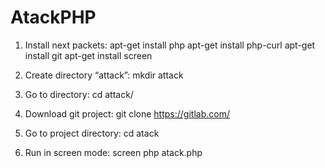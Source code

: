 # AtackPHP

1. Install next packets:
     apt-get install php
     apt-get install php-curl
     apt-get install git
     apt-get install screen

2. Create directory “attack”:
    mkdir attack

3. Go to directory:
    cd attack/

4. Download git project:
    git clone https://gitlab.com/

5. Go to project directory:
    cd atack

6. Run in screen mode:
    screen php atack.php
